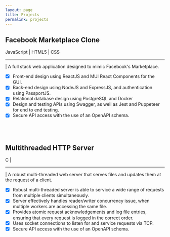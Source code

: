 ```yaml
---
layout: page
title: Projects
permalink: projects
---
```



## Facebook Marketplace Clone
JavaScript | HTML5 | CSS

***

| A full stack web application designed to mimic Facebook's Marketplace.

- [x] Front-end design using ReactJS and MUI React Components for the GUI.
- [x] Back-end design using NodeJS and ExpressJS, and authentication using PassportJS. 
- [x] Relational database design using PostgreSQL and Docker
- [X] Design and testing APIs using Swagger, as well as Jest and Puppeteer for end to end testing.
- [X] Secure API access with the use of an OpenAPI schema. 
<br/><br/><br/><br/>
## Multithreaded HTTP Server
 C |

***

| A robust multi-threaded web server that serves files and updates them at the request of a client.

- [x] Robust multi-threaded server is able to service a wide range of requests from multiple clients simultaneously.
- [x] Server effectively handles reader/writer concurrency issue, when multiple workers are accessing the same file.
- [x] Provides atomic request acknowledgements and log file entries, ensuring that every request is logged in the correct order.
- [X] Uses socket connections to listen for and service requests via TCP.
- [X] Secure API access with the use of an OpenAPI schema. 
